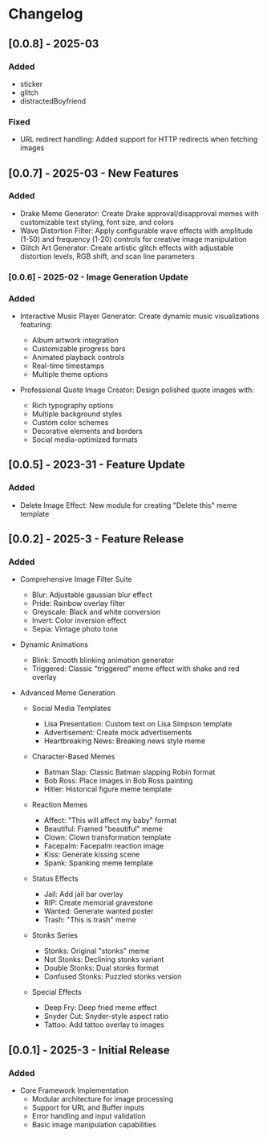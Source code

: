 # Changelog

## [0.0.8] - 2025-03
### Added 
 - sticker
 - glitch
 - distractedBoyfriend
### Fixed
 - URL redirect handling: Added support for HTTP redirects when fetching images 

## [0.0.7] - 2025-03 - New Features
### Added
- Drake Meme Generator: Create Drake approval/disapproval memes with customizable text styling, font size, and colors
- Wave Distortion Filter: Apply configurable wave effects with amplitude (1-50) and frequency (1-20) controls for creative image manipulation
- Glitch Art Generator: Create artistic glitch effects with adjustable distortion levels, RGB shift, and scan line parameters

### [0.0.6] - 2025-02 - Image Generation Update
### Added
- Interactive Music Player Generator: Create dynamic music visualizations featuring:
  - Album artwork integration
  - Customizable progress bars
  - Animated playback controls
  - Real-time timestamps
  - Multiple theme options

- Professional Quote Image Creator: Design polished quote images with:
  - Rich typography options
  - Multiple background styles
  - Custom color schemes
  - Decorative elements and borders
  - Social media-optimized formats


## [0.0.5] - 2023-31 - Feature Update
### Added
- Delete Image Effect: New module for creating "Delete this" meme template

## [0.0.2] - 2025-3 - Feature Release
### Added
- Comprehensive Image Filter Suite
  - Blur: Adjustable gaussian blur effect
  - Pride: Rainbow overlay filter
  - Greyscale: Black and white conversion
  - Invert: Color inversion effect
  - Sepia: Vintage photo tone

- Dynamic Animations
  - Blink: Smooth blinking animation generator
  - Triggered: Classic "triggered" meme effect with shake and red overlay

- Advanced Meme Generation
  - Social Media Templates
    - Lisa Presentation: Custom text on Lisa Simpson template
    - Advertisement: Create mock advertisements
    - Heartbreaking News: Breaking news style meme
  
  - Character-Based Memes  
    - Batman Slap: Classic Batman slapping Robin format
    - Bob Ross: Place images in Bob Ross painting
    - Hitler: Historical figure meme template
    
  - Reaction Memes
    - Affect: "This will affect my baby" format
    - Beautiful: Framed "beautiful" meme
    - Clown: Clown transformation template
    - Facepalm: Facepalm reaction image
    - Kiss: Generate kissing scene
    - Spank: Spanking meme template
    
  - Status Effects
    - Jail: Add jail bar overlay
    - RIP: Create memorial gravestone
    - Wanted: Generate wanted poster
    - Trash: "This is trash" meme
    
  - Stonks Series
    - Stonks: Original "stonks" meme
    - Not Stonks: Declining stonks variant
    - Double Stonks: Dual stonks format
    - Confused Stonks: Puzzled stonks version

  - Special Effects
    - Deep Fry: Deep fried meme effect
    - Snyder Cut: Snyder-style aspect ratio
    - Tattoo: Add tattoo overlay to images

## [0.0.1] - 2025-3 - Initial Release
### Added
- Core Framework Implementation
  - Modular architecture for image processing
  - Support for URL and Buffer inputs
  - Error handling and input validation
  - Basic image manipulation capabilities